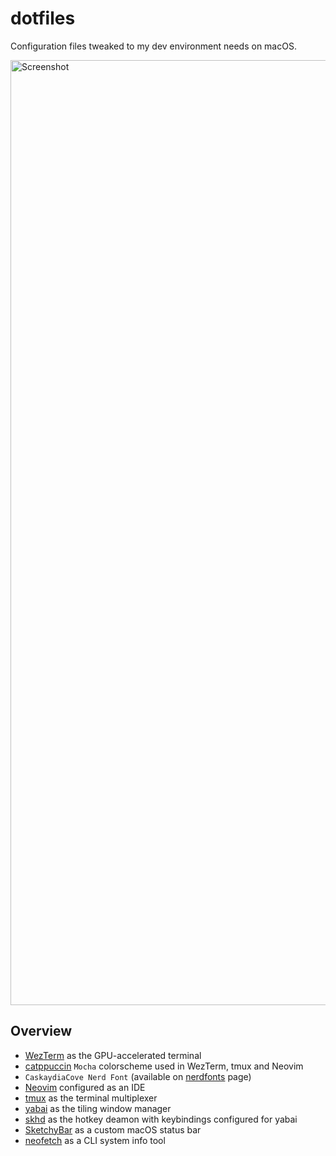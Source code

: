 # dotfiles

Configuration files tweaked to my dev environment needs on macOS.

<img width="1512" alt="Screenshot" src="https://github.com/fedeoliv/dotfiles/assets/5161098/89fab71a-a8de-4676-91d4-6e159c44cd10">

## Overview

* [WezTerm](https://github.com/wez/wezterm) as the GPU-accelerated terminal
* [catppuccin](https://github.com/catppuccin/catppuccin) `Mocha` colorscheme used in WezTerm, tmux and Neovim
* `CaskaydiaCove Nerd Font` (available on [nerdfonts](https://www.nerdfonts.com/font-downloads) page)
* [Neovim](https://neovim.io/) configured as an IDE
* [tmux](https://github.com/tmux/tmux/wiki) as the terminal multiplexer
* [yabai](https://github.com/koekeishiya/yabai) as the tiling window manager
* [skhd](https://github.com/koekeishiya/skhd) as the hotkey deamon with keybindings configured for yabai
* [SketchyBar](https://github.com/FelixKratz/SketchyBar) as a custom macOS status bar
* [neofetch](https://github.com/dylanaraps/neofetch) as a CLI system info tool

